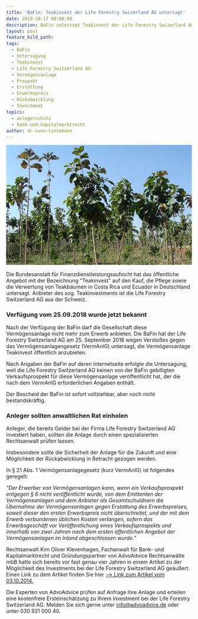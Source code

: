 ```yaml
---
title: 'BaFin: Teakinvest der Life Forestry Swizerland AG untersagt'
date: 2018-10-17 00:00:00
description: BaFin untersagt Teakinvest der Life Forestry Swizerland AG
layout: post
feature_bild_path:
tags:
  - BaFin
  - Untersagung
  - Teakinvest
  - Life Forestry Switzerland AG
  - Vermögensanlage
  - Prospekt
  - Erstattung
  - Erwerbspreis
  - Rückabwicklung
  - Investment
topics:
  - anlegerschutz
  - bank-und-kapitalmarktrecht
author: dr-sven-tintemann
---
```


![Teak Plantage - Foto Pixabay](/uploads/teak-plantation-289157-640.jpg "BaFin untersagt Teakinvest")

Die Bundesanstalt für Finanzdienstleistungsaufsicht hat das öffentliche Angebot mit der Bezeichnung "Teakinvest" auf den Kauf, die Pflege sowie die Verwertung von Teakbäumen in Costa Rica und Ecuador in Deutschland untersagt. Anbieter des sog. Teakinvestments ist die Life Forestry Switzerland AG aus der Schweiz.

### Verfügung vom 25.09.2018 wurde jetzt bekannt

Nach der Verfügung der BaFin darf die Gesellschaft diese Vermögensanlage nicht mehr zum Erwerb anbieten. Die BaFin hat der Life Forestry Switzerland AG am 25. September 2018 wegen Verstoßes gegen das Vermögensanlagengesetz (VermAnlG) untersagt, die Vermögensanlage Teakinvest öffentlich anzubieten.

Nach Angaben der BaFin auf deren Internetseite erfolgte die Untersagung, weil die Life Forestry Switzerland AG keinen von der BaFin gebilligten Verkaufsprospekt für diese Vermögensanlage veröffentlicht hat, der die nach dem VermAnlG erforderlichen Angaben enthält.

Der Bescheid der BaFin ist sofort vollziehbar, aber noch nicht bestandskräftig.

### Anleger sollten anwaltlichen Rat einholen

Anleger, die bereits Gelder bei der Firma Life Forestry Switzerland AG investiert haben, sollten die Anlage durch einen spezialisierten Rechtsanwalt prüfen lassen.

Insbesondere sollte die Sicherheit der Anlage für die Zukunft und eine Möglichkeit der Rückabwicklung in Betracht gezogen werden.

In § 21 Abs. 1 Vermögensanlagegesetz (kurz VermAnlG) ist folgendes geregelt:

*"Der Erwerber von Vermögensanlagen kann, wenn ein Verkaufsprospekt entgegen § 6 nicht veröffentlicht wurde, von dem Emittenten der Vermögensanlagen und dem Anbieter als Gesamtschuldnern die Übernahme der Vermögensanlagen gegen Erstattung des Erwerbspreises, soweit dieser den ersten Erwerbspreis nicht überschreitet, und der mit dem Erwerb verbundenen üblichen Kosten verlangen, sofern das Erwerbsgeschäft vor Veröffentlichung eines Verkaufsprospekts und innerhalb von zwei Jahren nach dem ersten öffentlichen Angebot der Vermögensanlagen im Inland abgeschlossen wurde."*

Rechtsanwalt Kim Oliver Klevenhagen, Fachanwalt für Bank- und Kapitalmarktrecht und Gründungspartner von AdvoAdvice Rechtsanwälte mbB hatte sich bereits vor fast genau vier Jahren in einem Artikel zu der Möglichkeit des Investments bei der Life Forestry Switzerland AG geäußert. Einen Link zu dem Artikel finden Sie hier [–&gt; Link zum Artikel vom 03.10.2014.](https://tintemann.de/baeume-als-investment.html#more-2542)

Die Experten von AdvoAdvice prüfen auf Anfrage ihre Anlage und erteilen eine kostenfreie Ersteinschätzung zu Ihrem Investment bei der Life Forestry Switzerland AG. Melden Sie sich gerne unter info@advoadvice.de oder unter 030 921 000 40.